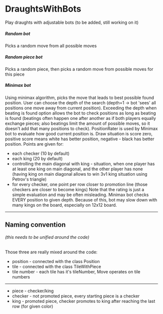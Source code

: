 # DraughtsWithBots
Play draughts with adjustable bots (to be added, still working on it)
##### Random bot
Picks a random move from all possible moves

##### Random piece bot
Picks a random piece, then picks a random move from possible moves for this piece

##### Minimax bot
Using minimax algorithm, picks the move that leads to best possible found position.
User can choose the depth of the search (depth=1 -> bot 'sees' all positions one move away from current position).
Exceeding the depth when beating is found option allows the bot to check positions as long as beating is found (beatings often happen one after another as if both players equally exchange pieces; also beatings limit the amount of possible moves, so it doesn't add that many positions to check).
PositionRater is used by Minimax bot to evaluate how good current position is. Draw situation is score zero, positive score means white has better position, negative - black has better position. Points are given for:
- each checker (10 by default)
- each king (20 by default)
- controlling the main diagonal with king - situation, when one player has at least one king on main diagonal, and the other player has none (having king on main diagonal allows to win 3v1 king situation using Petrov's triangle)
- for every checker, one point per row closer to promotion line (those checkers are closer to become kings)
Note that the rating is just a simple evaluation and may be often misleading.
Minimax bot checks EVERY position to given depth. Because of this, bot may slow down with many kings on the board, especially on 12x12 board. 

___

## Naming convention 
###### (this needs to be unified around the code)
Those three are really mixed around the code:

* position - connected with the class Position
* tile - connected with the class TileWithPiece
* tile number - each tile has it's tileNumber, Move operates on tile numbers

_______________
* piece - checker/king
* checker - not promoted piece, every starting piece is a checker
* king - promoted piece, checker promotes to king after reaching the last row (for given color)
